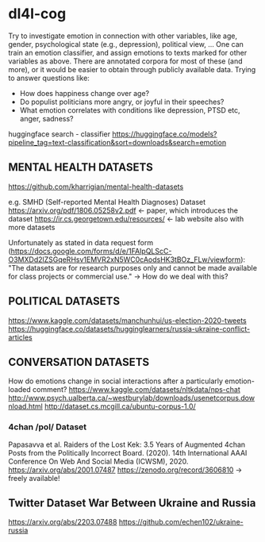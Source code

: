 # dl4l-cog

Try to investigate emotion in connection with other variables, like age, gender, psychological state (e.g., depression), political view, ... One can train an emotion classifier, and assign emotions to texts marked for other variables as above. There are annotated corpora for most of these (and more), or it would be easier to obtain through publicly available data.
Trying to answer questions like:
- How does happiness change over age?
- Do populist politicians more angry, or joyful in their speeches?
- What emotion correlates with conditions like depression, PTSD etc, anger, sadness?

huggingface search - classifier
https://huggingface.co/models?pipeline_tag=text-classification&sort=downloads&search=emotion


## MENTAL HEALTH DATASETS
https://github.com/kharrigian/mental-health-datasets

e.g. SMHD (Self-reported Mental Health Diagnoses) Dataset
https://arxiv.org/pdf/1806.05258v2.pdf <- paper, which introduces the dataset
https://ir.cs.georgetown.edu/resources/ <- lab website also with more datasets

Unfortunately as stated in data request form (https://docs.google.com/forms/d/e/1FAIpQLScC-O3MXDd2lZSGqeRHsv1EMVR2xN5WC0cAodsHK3tBOz_FLw/viewform):
"The datasets are for research purposes only and cannot be made available for class projects or commercial use." 
-> How do we deal with this?

## POLITICAL DATASETS
https://www.kaggle.com/datasets/manchunhui/us-election-2020-tweets
https://huggingface.co/datasets/hugginglearners/russia-ukraine-conflict-articles

## CONVERSATION DATASETS
How do emotions change in social interactions after a particularly emotion-loaded comment?
https://www.kaggle.com/datasets/nltkdata/nps-chat
http://www.psych.ualberta.ca/~westburylab/downloads/usenetcorpus.download.html
http://dataset.cs.mcgill.ca/ubuntu-corpus-1.0/

### 4chan /pol/ Dataset
Papasavva et al. Raiders of the Lost Kek: 3.5 Years of Augmented 4chan Posts from the Politically Incorrect Board. (2020). 14th International AAAI Conference On Web And Social Media (ICWSM), 2020.
https://arxiv.org/abs/2001.07487
https://zenodo.org/record/3606810
&rarr; freely available!

<!-- @article{papasavva2020raiders,
  title={Raiders of the Lost Kek: 3.5 Years of Augmented 4chan Posts from the Politically Incorrect Board},
  author={Antonis Papasavva, Savvas Zannettou, Emiliano De Cristofaro, Gianluca Stringhini, Jeremy Blackburn},
  journal={14th International AAAI Conference On Web And Social Media (ICWSM), 2020},
  year={2020}  
} -->


## Twitter Dataset War Between Ukraine and Russia
https://arxiv.org/abs/2203.07488 
https://github.com/echen102/ukraine-russia


